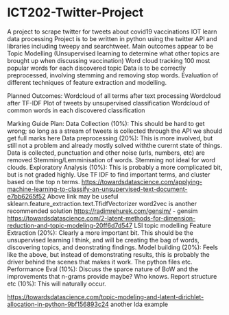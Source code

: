 # ICT202-Twitter-Project
A project to scrape twitter for tweets about covid19 vaccinations IOT learn data processing 
Project is to be written in python using the twitter API and libraries including tweepy and searchtweet. 
Main outcomes appear to be Topic Modelling (Unsupervised learning to determine what other topics are brought up when discussing vaccination)
Word cloud tracking 100 most popular words for each discovered topic
Data is to be correctly preprocessed, involving stemming and removing stop words. 
Evaluation of different techniques of feature extraction and modelling. 


Planned Outcomes:
Wordcloud of all terms after text processing
Wordcloud after TF-IDF
Plot of tweets by unsupervised classification
Wordcloud of common words in each discovered classification

Marking Guide Plan:
Data Collection (10%): This should be hard to get wrong; so long as a stream of tweets is collected through the API we should get full marks here
Data preprocessing (20%): This is more involved, but still not a problem and already mostly solved withthe curernt state of things. 
  Data is collected, punctuation and other noise (urls, numbers, etc) are removed 
  Stemming/Lemminisation of words. Stemming not ideal for word clouds. 
Exploratory Analysis (10%): This is probably a more complicated bit, but is not graded highly. 
  Use TF IDF to find important terms, and cluster based on the top n terms. 
  https://towardsdatascience.com/applying-machine-learning-to-classify-an-unsupervised-text-document-e7bb6265f52
  Above link may be useful 
  sklearn.feature_extraction.text.TfidfVectorizer
  word2vec is another recommended solution 
  https://radimrehurek.com/gensim/ - gensim
  https://towardsdatascience.com/2-latent-methods-for-dimension-reduction-and-topic-modeling-20ff6d7d547 LSI topic modelling 
Feature Extraction (20%): Clearly a more important bit. This should be the unsupervised learning I think, and will be creating the bag of words, discovering topics, and deonstrating findings. 
Model building (20%): Feels like the above, but instead of demonstrating results, this is probably the driver behind the scenes that makes it work. The python files etc. 
Performance Eval (10%): Discuss the sparce nature of BoW and the improvements that n-grams provide maybe? Who knows. 
Report structure etc (10%): This will naturally occur. 



https://towardsdatascience.com/topic-modeling-and-latent-dirichlet-allocation-in-python-9bf156893c24
another lda example
